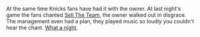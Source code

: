 At the same time Knicks fans have had it with the owner. At last night's game the fans chanted <a href="https://twitter.com/MikeVorkunov/status/1222716433190346752">Sell The Team</a>, the owner walked out in disgrace. The management even had a plan, they played music so loudly you couldn't hear the chant. <a href="https://www.nydailynews.com/sports/basketball/knicks/ny-elfrid-payton-jae-crowder-marcus-morris-fight-grizzlies-20200130-woawlrvx7zapnlafils2wwmjbi-story.html">What a night</a>. 
